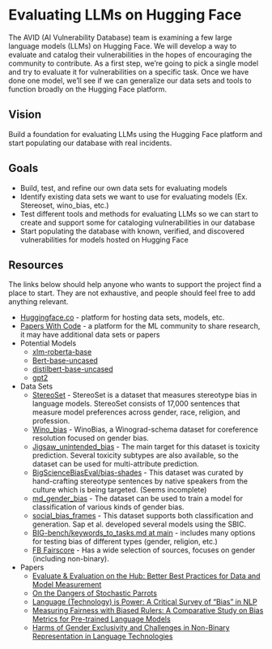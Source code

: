 # Evaluating LLMs on Hugging Face
The AVID (AI Vulnerability Database) team is examining a few large language models (LLMs) on Hugging Face. We will develop a way to evaluate and catalog their vulnerabilities in the hopes of encouraging the community to contribute. As a first step, we’re going to pick a single model and try to evaluate it for vulnerabilities on a specific task. Once we have done one model, we’ll see if we can generalize our data sets and tools to function broadly on the Hugging Face platform.

## Vision
Build a foundation for evaluating LLMs using the Hugging Face platform and start populating our database with real incidents.

## Goals
* Build, test, and refine our own data sets for evaluating models 
* Identify existing data sets we want to use for evaluating models (Ex. Stereoset, wino_bias, etc.)
* Test different tools and methods for evaluating LLMs so we can start to create and support some for cataloging vulnerabilities in our database
* Start populating the database with known, verified, and discovered vulnerabilities for models hosted on Hugging Face

## Resources
The links below should help anyone who wants to support the project find a place to start. They are not exhaustive, and people should feel free to add anything relevant.
* [Huggingface.co](https://huggingface.co/) - platform for hosting data sets, models, etc.
* [Papers With Code](https://paperswithcode.com/) - a platform for the ML community to share research, it may have additional data sets or papers
* Potential Models
  * [xlm-roberta-base](https://huggingface.co/xlm-roberta-base)
  * [Bert-base-uncased](https://huggingface.co/bert-base-uncased)
  * [distilbert-base-uncased](https://huggingface.co/distilbert-base-uncased)
  * [gpt2](https://huggingface.co/gpt2)
* Data Sets
  * [StereoSet](https://stereoset.mit.edu/) -  StereoSet is a dataset that measures stereotype bias in language models. StereoSet consists of 17,000 sentences that measure model preferences across gender, race, religion, and profession.
  * [Wino_bias](https://huggingface.co/datasets/wino_bias) - WinoBias, a Winograd-schema dataset for coreference resolution focused on gender bias.
  * [Jigsaw_unintended_bias](https://huggingface.co/distilbert-base-uncased) - The main target for this dataset is toxicity prediction. Several toxicity subtypes are also available, so the dataset can be used for multi-attribute prediction. 
  * [BigScienceBiasEval/bias-shades](https://huggingface.co/datasets/BigScienceBiasEval/bias-shades) - This dataset was curated by hand-crafting stereotype sentences by native speakers from the culture which is being targeted. (Seems incomplete)
  * [md_gender_bias](https://huggingface.co/datasets/md_gender_bias) - The dataset can be used to train a model for classification of various kinds of gender bias.  
  * [social_bias_frames](https://huggingface.co/datasets/social_bias_frames) - This dataset supports both classification and generation. Sap et al. developed several models using the SBIC.
  * [BIG-bench/keywords_to_tasks.md at main](https://github.com/google/BIG-bench/blob/main/bigbench/benchmark_tasks/keywords_to_tasks.md#pro-social-behavior) - includes many options for testing bias of different types (gender, religion, etc.)
  * [FB Fairscore](https://github.com/facebookresearch/ResponsibleNLP/tree/main/fairscore) - Has a wide selection of sources, focuses on gender (including non-binary).
* Papers
  * [Evaluate & Evaluation on the Hub: Better Best Practices for Data and Model Measurement](https://arxiv.org/abs/2210.01970)
  * [On the Dangers of Stochastic Parrots](https://dl.acm.org/doi/10.1145/3442188.3445922)
  * [Language (Technology) is Power: A Critical Survey of “Bias” in NLP](https://aclanthology.org/2020.acl-main.485/)
  * [Measuring Fairness with Biased Rulers: A Comparative Study on Bias Metrics for Pre-trained Language Models](https://aclanthology.org/2022.naacl-main.122/)
  * [Harms of Gender Exclusivity and Challenges in Non-Binary Representation in Language Technologies](https://aclanthology.org/2021.emnlp-main.150/)
